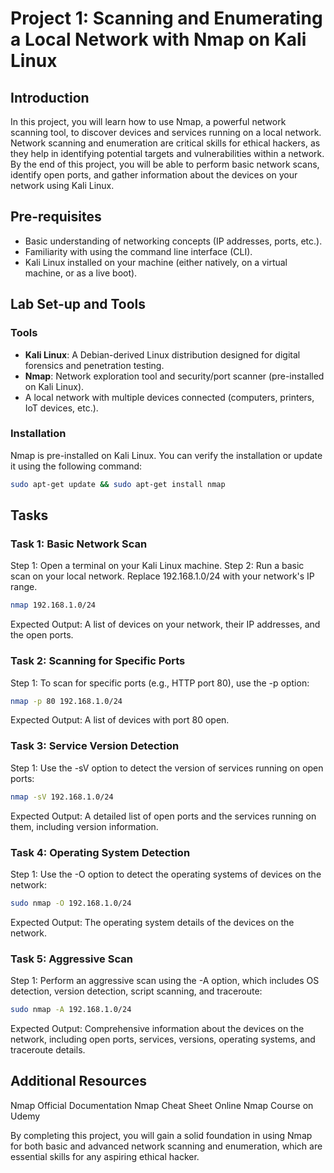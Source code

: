 # Project 1: Scanning and Enumerating a Local Network with Nmap on Kali Linux

## Introduction
In this project, you will learn how to use Nmap, a powerful network scanning tool, to discover devices and services running on a local network. Network scanning and enumeration are critical skills for ethical hackers, as they help in identifying potential targets and vulnerabilities within a network. By the end of this project, you will be able to perform basic network scans, identify open ports, and gather information about the devices on your network using Kali Linux.

## Pre-requisites
- Basic understanding of networking concepts (IP addresses, ports, etc.).
- Familiarity with using the command line interface (CLI).
- Kali Linux installed on your machine (either natively, on a virtual machine, or as a live boot).

## Lab Set-up and Tools

### Tools
- **Kali Linux**: A Debian-derived Linux distribution designed for digital forensics and penetration testing.
- **Nmap**: Network exploration tool and security/port scanner (pre-installed on Kali Linux).
- A local network with multiple devices connected (computers, printers, IoT devices, etc.).

### Installation
Nmap is pre-installed on Kali Linux. You can verify the installation or update it using the following command:
```sh
sudo apt-get update && sudo apt-get install nmap
```

## Tasks

### Task 1: Basic Network Scan
Step 1: Open a terminal on your Kali Linux machine.
Step 2: Run a basic scan on your local network. Replace 192.168.1.0/24 with your network's IP range.
```sh
nmap 192.168.1.0/24
```
Expected Output: A list of devices on your network, their IP addresses, and the open ports.

### Task 2: Scanning for Specific Ports
Step 1: To scan for specific ports (e.g., HTTP port 80), use the -p option:
```sh
nmap -p 80 192.168.1.0/24
```
Expected Output: A list of devices with port 80 open.

### Task 3: Service Version Detection
Step 1: Use the -sV option to detect the version of services running on open ports:
```sh
nmap -sV 192.168.1.0/24
```
Expected Output: A detailed list of open ports and the services running on them, including version information.

### Task 4: Operating System Detection
Step 1: Use the -O option to detect the operating systems of devices on the network:
```sh
sudo nmap -O 192.168.1.0/24
```
Expected Output: The operating system details of the devices on the network.

### Task 5: Aggressive Scan
Step 1: Perform an aggressive scan using the -A option, which includes OS detection, version detection, script scanning, and traceroute:
```sh
sudo nmap -A 192.168.1.0/24
```
Expected Output: Comprehensive information about the devices on the network, including open ports, services, versions, operating systems, and traceroute details.

## Additional Resources
Nmap Official Documentation
Nmap Cheat Sheet
Online Nmap Course on Udemy


By completing this project, you will gain a solid foundation in using Nmap for both basic and advanced network scanning and enumeration, which are essential skills for any aspiring ethical hacker.




